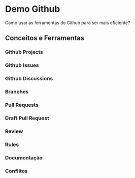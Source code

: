 # Demo Github

Como usar as ferramentas do Github para ser mais eficiente?

## Conceitos e Ferramentas

### Github Projects

### Github Issues

### Github Discussions

### Branches

### Pull Requests

### Draft Pull Request

### Review

### Rules

### Documentação

### Conflitos
